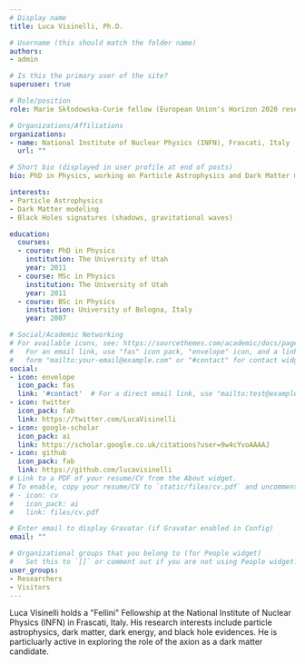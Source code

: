 ```yaml
---
# Display name
title: Luca Visinelli, Ph.D.

# Username (this should match the folder name)
authors:
- admin

# Is this the primary user of the site?
superuser: true

# Role/position
role: Marie Skłodowska-Curie fellow (European Union's Horizon 2020 research and innovation programme)

# Organizations/Affiliations
organizations:
- name: National Institute of Nuclear Physics (INFN), Frascati, Italy
  url: ""

# Short bio (displayed in user profile at end of posts)
bio: PhD in Physics, working on Particle Astrophysics and Dark Matter modeling.

interests:
- Particle Astrophysics
- Dark Matter modeling
- Black Holes signatures (shadows, gravitational waves)

education:
  courses:
  - course: PhD in Physics
    institution: The University of Utah
    year: 2011
  - course: MSc in Physics
    institution: The University of Utah
    year: 2011
  - course: BSc in Physics
    institution: University of Bologna, Italy
    year: 2007

# Social/Academic Networking
# For available icons, see: https://sourcethemes.com/academic/docs/page-builder/#icons
#   For an email link, use "fas" icon pack, "envelope" icon, and a link in the
#   form "mailto:your-email@example.com" or "#contact" for contact widget.
social:
- icon: envelope
  icon_pack: fas
  link: '#contact'  # For a direct email link, use "mailto:test@example.org".
- icon: twitter
  icon_pack: fab
  link: https://twitter.com/LucaVisinelli
- icon: google-scholar
  icon_pack: ai
  link: https://scholar.google.co.uk/citations?user=9w4cYvoAAAAJ
- icon: github
  icon_pack: fab
  link: https://github.com/lucavisinelli
# Link to a PDF of your resume/CV from the About widget.
# To enable, copy your resume/CV to `static/files/cv.pdf` and uncomment the lines below.
# - icon: cv
#   icon_pack: ai
#   link: files/cv.pdf

# Enter email to display Gravatar (if Gravatar enabled in Config)
email: ""

# Organizational groups that you belong to (for People widget)
#   Set this to `[]` or comment out if you are not using People widget.
user_groups:
- Researchers
- Visitors
---
```


Luca Visinelli holds a "Fellini" Fellowship at the National Institute of Nuclear Physics (INFN) in Frascati, Italy. His research interests include particle astrophysics, dark matter, dark energy, and black hole evidences. He is particluarly active in exploring the role of the axion as a dark matter candidate.
